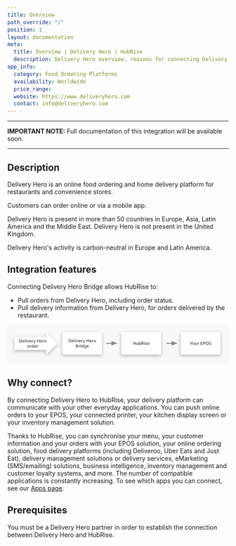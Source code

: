 ```yaml
---
title: Overview
path_override: "/"
position: 1
layout: documentation
meta:
  title: Overview | Delivery Hero | HubRise
  description: Delivery Hero overview, reasons for connecting Delivery Hero to HubRise and summary of integrated features. Synchronise data between your EPOS and your apps.
app_info:
  category: Food Ordering Platforms
  availability: Worldwide
  price_range: 
  website: https://www.deliveryhero.com
  contact: info@deliveryhero.com
---
```


---

**IMPORTANT NOTE:** Full documentation of this integration will be available soon.

---

## Description

Delivery Hero is an online food ordering and home delivery platform for restaurants and convenience stores.

Customers can order online or via a mobile app.

Delivery Hero is present in more than 50 countries in Europe, Asia, Latin America and the Middle East. Delivery Hero is not present in the United Kingdom.

Delivery Hero's activity is carbon-neutral in Europe and Latin America.

## Integration features

Connecting Delivery Hero Bridge allows HubRise to:

- Pull orders from Delivery Hero, including order status.
- Pull delivery information from Delivery Hero, for orders delivered by the restaurant.

![Diagram of the connection workflow between Delivery Hero, Delivery Hero Bridge, and HubRise](./images/000-2x-delivery-hero-connection-diagram.png)

## Why connect?

By connecting Delivery Hero to HubRise, your delivery platform can communicate with your other everyday applications. You can push online orders to your EPOS, your connected printer, your kitchen display screen or your inventory management solution.

Thanks to HubRise, you can synchronise your menu, your customer information and your orders with your EPOS solution, your online ordering solution, food delivery platforms (including Deliveroo, Uber Eats and Just Eat), delivery management solutions or delivery services, eMarketing (SMS/emailing) solutions, business intelligence, inventory management and customer loyalty systems, and more. The number of compatible applications is constantly increasing. To see which apps you can connect, see our [Apps page](/apps).

## Prerequisites

You must be a Delivery Hero partner in order to establish the connection between Delivery Hero and HubRise.
